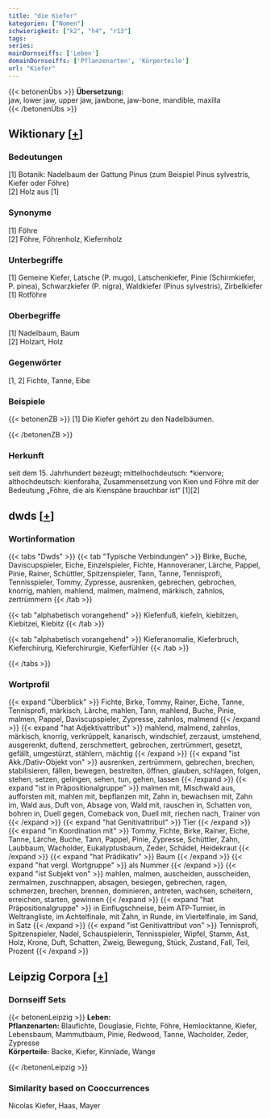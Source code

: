 ```yaml
---
title: "die Kiefer"
kategorien: ["Nomen"]
schwierigkeit: ["k2", "h4", "r13"]
tags:
series:
mainDornseiffs: ['Leben']
domainDornseiffs: ['Pflanzenarten', 'Körperteile']
url: "Kiefer"
---
```


{{< betonenÜbs >}}
**Übersetzung:**  
jaw, lower jaw, upper jaw, jawbone, jaw-bone, mandible, maxilla  
{{< /betonenÜbs >}}

## Wiktionary [[+](https://de.wiktionary.org/wiki/Kiefer)]

### Bedeutungen
[1] Botanik: Nadelbaum der Gattung Pinus (zum Beispiel Pinus sylvestris, Kiefer oder Föhre)  
[2] Holz aus [1]  

### Synonyme
[1] Föhre  
[2] Föhre, Föhrenholz, Kiefernholz  

### Unterbegriffe
[1] Gemeine Kiefer, Latsche (P. mugo), Latschenkiefer, Pinie (Schirmkiefer, P. pinea), Schwarzkiefer (P. nigra), Waldkiefer (Pinus sylvestris), Zirbelkiefer  
[1] Rotföhre  

### Oberbegriffe
[1] Nadelbaum, Baum  
[2] Holzart, Holz  

### Gegenwörter
[1, 2] Fichte, Tanne, Eibe  

### Beispiele
{{< betonenZB >}}
[1] Die Kiefer gehört zu den Nadelbäumen.  

{{< /betonenZB >}}
### Herkunft
seit dem 15. Jahrhundert bezeugt; mittelhochdeutsch: *kienvore; althochdeutsch: kienforaha, Zusammensetzung von Kien und Föhre mit der Bedeutung „Föhre, die als Kienspäne brauchbar ist“ [1][2]  



## dwds [[+](https://www.dwds.de/wb/Kiefer)]

### Wortinformation
{{< tabs "Dwds" >}}
{{< tab "Typische Verbindungen" >}}
Birke, Buche, Daviscupspieler, Eiche, Einzelspieler, Fichte, Hannoveraner, Lärche, Pappel, Pinie, Rainer, Schüttler, Spitzenspieler, Tann, Tanne, Tennisprofi, Tennisspieler, Tommy, Zypresse, ausrenken, gebrechen, gebrochen, knorrig, mahlen, mahlend, malmen, malmend, märkisch, zahnlos, zertrümmern
{{< /tab >}}

{{< tab "alphabetisch vorangehend" >}}
Kiefenfuß, kiefeln, kiebitzen, Kiebitzei, Kiebitz
{{< /tab >}}

{{< tab "alphabetisch vorangehend" >}}
Kieferanomalie, Kieferbruch, Kieferchirurg, Kieferchirurgie, Kieferfühler
{{< /tab >}}

{{< /tabs >}}

### Wortprofil
{{< expand "Überblick" >}} Fichte, Birke, Tommy, Rainer, Eiche, Tanne, Tennisprofi, märkisch, Lärche, mahlen, Tann, mahlend, Buche, Pinie, malmen, Pappel, Daviscupspieler, Zypresse, zahnlos, malmend {{< /expand >}}
{{< expand "hat Adjektivattribut" >}} mahlend, malmend, zahnlos, märkisch, knorrig, verkrüppelt, kanarisch, windschief, zerzaust, umstehend, ausgerenkt, duftend, zerschmettert, gebrochen, zertrümmert, gesetzt, gefällt, umgestürzt, stählern, mächtig {{< /expand >}}
{{< expand "ist Akk./Dativ-Objekt von" >}} ausrenken, zertrümmern, gebrechen, brechen, stabilisieren, fällen, bewegen, bestreiten, öffnen, glauben, schlagen, folgen, stehen, setzen, gelingen, sehen, tun, gehen, lassen {{< /expand >}}
{{< expand "ist in Präpositionalgruppe" >}} malmen mit, Mischwald aus, aufforsten mit, mahlen mit, bepflanzen mit, Zahn in, bewachsen mit, Zahn im, Wald aus, Duft von, Absage von, Wald mit, rauschen in, Schatten von, bohren in, Duell gegen, Comeback von, Duell mit, riechen nach, Trainer von {{< /expand >}}
{{< expand "hat Genitivattribut" >}} Tier {{< /expand >}}
{{< expand "in Koordination mit" >}} Tommy, Fichte, Birke, Rainer, Eiche, Tanne, Lärche, Buche, Tann, Pappel, Pinie, Zypresse, Schüttler, Zahn, Laubbaum, Wacholder, Eukalyptusbaum, Zeder, Schädel, Heidekraut {{< /expand >}}
{{< expand "hat Prädikativ" >}} Baum {{< /expand >}}
{{< expand "hat vergl. Wortgruppe" >}} als Nummer {{< /expand >}}
{{< expand "ist Subjekt von" >}} mahlen, malmen, auscheiden, ausscheiden, zermalmen, zuschnappen, absagen, besiegen, gebrechen, ragen, schmerzen, brechen, brennen, dominieren, antreten, wachsen, scheitern, erreichen, starten, gewinnen {{< /expand >}}
{{< expand "hat Präpositionalgruppe" >}} in Einflugschneise, beim ATP-Turnier, in Weltrangliste, im Achtelfinale, mit Zahn, in Runde, im Viertelfinale, im Sand, in Satz {{< /expand >}}
{{< expand "ist Genitivattribut von" >}} Tennisprofi, Spitzenspieler, Nadel, Schauspielerin, Tennisspieler, Wipfel, Stamm, Ast, Holz, Krone, Duft, Schatten, Zweig, Bewegung, Stück, Zustand, Fall, Teil, Prozent {{< /expand >}}

## Leipzig Corpora [[+](https://corpora.uni-leipzig.de/en/res?word=Kiefer&corpusId=deu_newscrawl-public_2018)]

### Dornseiff Sets
{{< betonenLeipzig >}}
**Leben:**  
**Pflanzenarten:** Blaufichte, Douglasie, Fichte, Föhre, Hemlocktanne, Kiefer, Lebensbaum, Mammutbaum, Pinie, Redwood, Tanne, Wacholder, Zeder, Zypresse  
**Körperteile:** Backe, Kiefer, Kinnlade, Wange  

{{< /betonenLeipzig >}}

### Similarity based on Cooccurrences
Nicolas Kiefer, Haas, Mayer

